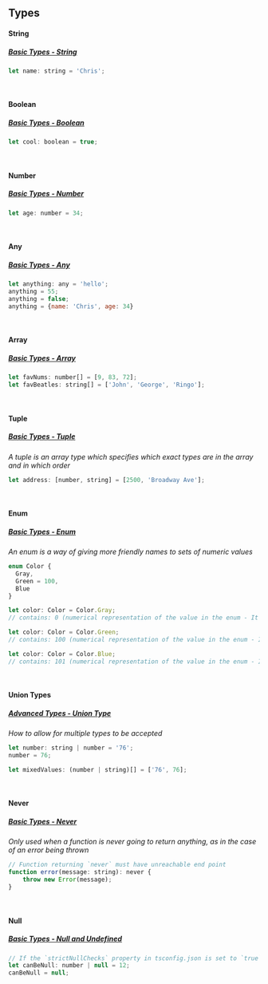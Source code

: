 ## Types

#### String
##### [Basic Types - String](https://www.typescriptlang.org/docs/handbook/basic-types.html#string)
```js
let name: string = 'Chris';
```

<br>

#### Boolean
##### [Basic Types - Boolean](https://www.typescriptlang.org/docs/handbook/basic-types.html#boolean)
```js
let cool: boolean = true;
```

<br>

#### Number
##### [Basic Types - Number](https://www.typescriptlang.org/docs/handbook/basic-types.html#number)
```js
let age: number = 34;
```

<br>

#### Any
##### [Basic Types - Any](https://www.typescriptlang.org/docs/handbook/basic-types.html#any)
```js
let anything: any = 'hello';
anything = 55;
anything = false;
anything = {name: 'Chris', age: 34}
```

<br>

#### Array
##### [Basic Types - Array](https://www.typescriptlang.org/docs/handbook/basic-types.html#array)
```js
let favNums: number[] = [9, 83, 72];
let favBeatles: string[] = ['John', 'George', 'Ringo'];
```

<br>

#### Tuple
##### [Basic Types - Tuple](https://www.typescriptlang.org/docs/handbook/basic-types.html#tuple)
*A tuple is an array type which specifies which exact types are in the array and in which order*
```js
let address: [number, string] = [2500, 'Broadway Ave'];
```

<br>

#### Enum
##### [Basic Types - Enum](https://www.typescriptlang.org/docs/handbook/basic-types.html#enum)
*An enum is a way of giving more friendly names to sets of numeric values*
```js
enum Color {
  Gray,
  Green = 100,
  Blue
}

let color: Color = Color.Gray;
// contains: 0 (numerical representation of the value in the enum - It begins with 0 since we didn't define a number for it)

let color: Color = Color.Green;
// contains: 100 (numerical representation of the value in the enum - Instead of 1, which would be the default numerical assignment, it is 100 since we specifically set it as such)

let color: Color = Color.Blue;
// contains: 101 (numerical representation of the value in the enum - It is 100 since it continues the numerical assignment based on the last number, if it doesn't have its own assignment)
```

<br>

#### Union Types
##### [Advanced Types - Union Type](https://www.typescriptlang.org/docs/handbook/advanced-types.html#union-types)
*How to allow for multiple types to be accepted*
```js
let number: string | number = '76';
number = 76;

let mixedValues: (number | string)[] = ['76', 76];
```

<br>

#### Never
##### [Basic Types - Never](https://www.typescriptlang.org/docs/handbook/basic-types.html#never)
*Only used when a function is never going to return anything, as in the case of an error being thrown*
```js
// Function returning `never` must have unreachable end point
function error(message: string): never {
    throw new Error(message);
}
```

<br>

#### Null
##### [Basic Types - Null and Undefined](https://www.typescriptlang.org/docs/handbook/basic-types.html#null-and-undefined)
```js
// If the `strictNullChecks` property in tsconfig.json is set to `true`, then you must specify if null is a valid type if you plan on defining a variable as null later on. Without the `strictNullChecks` property in tsconfig.json set to `true`, you can assign null to any variable at any time. In the examples below, we are assuming that the `strictNullChecks` property in tsconfig.json is set to `true`.
let canBeNull: number | null = 12;
canBeNull = null;
```



